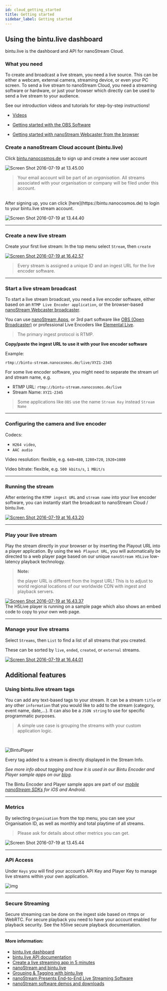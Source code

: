 ```yaml
---
id: cloud_getting_started
title: Getting started
sidebar_label: Getting started
---
```

## Using the bintu.live dashboard

bintu.live is the dashboard and API for nanoStream Cloud.

### What you need

To create and broadcast a live stream, you need a live source.
This can be either a webcam, external camera, streaming device, or even your PC screen.
To send a live stream to nanoStream Cloud, you need a streaming software or hardware,
or just your browser which directly can be used to send a live stream to your audience.

See our introduction videos and tutorials for step-by-step instructions!

- [Videos](https://www.nanocosmos.de/blog/videos)

- [Getting started with the OBS Software](https://www.nanocosmos.de/blog/2020/01/how-to-use-obs-as-a-live-encoder-for-your-nanostream/)

- [Getting started with nanoStream Webcaster from the browser](https://www.nanocosmos.de/blog/2019/09/how-to-create-a-livestream-with-our-nanostream-webrtc-application-demo-version/)

### Create a nanoStream Cloud account (bintu.live)

Click [bintu.nanocosmos.de](https://bintu.nanocosmos.de/signup) to sign up and create a new user account

![Screen Shot 2016-07-19 at 13.45.00](https://i2.wp.com/www.nanocosmos.de/blog/wp-content/uploads/Screen-Shot-2016-07-19-at-13.45.00.png?resize=600%2C448&ssl=1)
<br>
> Your email account will be part of an *organisation*. All streams associated with your organisation or company will be filed under this account.

<br>
After signing up, you can click [here](https://bintu.nanocosmos.de) to login to your bintu.live stream account.

![Screen Shot 2016-07-19 at 13.44.40](https://i2.wp.com/www.nanocosmos.de/blog/wp-content/uploads/Screen-Shot-2016-07-19-at-13.44.40.png?resize=300%2C234&ssl=1)

-----


### Create a new live stream

Create your first live stream: In the top menu select `Stream`, then `create`

[![Screen Shot 2016-07-19 at 16.42.57](https://i1.wp.com/www.nanocosmos.de/blog/wp-content/uploads/Screen-Shot-2016-07-19-at-16.42.57.png?resize=599%2C149&ssl=1)](https://i1.wp.com/www.nanocosmos.de/blog/wp-content/uploads/Screen-Shot-2016-07-19-at-16.42.57.png?ssl=1)

> Every stream is assigned a unique ID and an ingest URL for the live encoder software.

-----


### Start a live stream broadcast

To start a live stream broadcast, you need a live encoder software, either based on an `RTMP Live Encoder application`, or the browser-based [nanoStream Webcaster broadcaster](../../webrtc/nanostream_webrtc_introduction).

You can use [nanoStream Apps](../../nanostream/nanostream), or 3rd part software like [OBS (Open Broadcaster)](https://obsproject.com/) or professional Live Encoders like [Elemental Live](https://www.elemental.com/products/aws-elemental-live).

> The primary ingest protocol is RTMP.

**Copy/paste the ingest URL to use it with your live encoder software**

Example: 
```
rtmp://bintu-stream.nanocosmos.de/live/XYZ1-2345
```

For some live encoder software, you might need to separate the stream url and stream name, e.g.

- RTMP URL: `rtmp://bintu-stream.nanocosmos.de/live`
- Stream Name: `XYZ1-2345`

> Some applications like `OBS` use the name `Stream Key` instead `Stream Name`

-----


### Configuring the camera and live encoder

Codecs: 
- `H264 video`,
- `AAC audio`

Video resolution: flexible, e.g. `640×480`, `1280×720`, `1920×1080`

Video bitrate: flexible, e.g. `500 kbits/s`, `1 MBit/s`

-----


### Running the stream

After entering the `RTMP ingest URL` and `stream name` into your live encoder software, you can instantly start the broadcast to nanoStream Cloud / bintu.live.

[![Screen Shot 2016-07-19 at 16.43.20](https://i2.wp.com/www.nanocosmos.de/blog/wp-content/uploads/Screen-Shot-2016-07-19-at-16.43.20-1024x507.png?resize=640%2C317)](https://i2.wp.com/www.nanocosmos.de/blog/wp-content/uploads/Screen-Shot-2016-07-19-at-16.43.20.png?ssl=1)

-----


### Play your live stream

Play the stream directly in your browser or by inserting the Playout URL into a player application. By using the `Web Playout URL`, you will automatically be directed to a web player page based on our unique `nanoStream H5Live` low-latency playback technology.

> **Note:** 
>
> the player URL is different from the Ingest URL!
> This is to adjust to world regional locations of our worldwide CDN with ingest and playback servers.



[![Screen Shot 2016-07-19 at 16.43.37](https://i2.wp.com/www.nanocosmos.de/blog/wp-content/uploads/Screen-Shot-2016-07-19-at-16.43.37-1024x554.png?resize=640%2C346)](https://i0.wp.com/www.nanocosmos.de/blog/wp-content/uploads/Screen-Shot-2016-07-19-at-16.43.37.png?ssl=1)
<br>
The H5Live player is running on a sample page which also shows an embed code to copy to your own web page.
<br>

-----


### Manage your live streams

Select `Streams`, then `List` to find a list of all streams that you created. 

These can be sorted by `live`, `ended`, `created`, or `external` streams.

[![Screen Shot 2016-07-19 at 16.44.01](https://i1.wp.com/www.nanocosmos.de/blog/wp-content/uploads/Screen-Shot-2016-07-19-at-16.44.01-1024x530.png?resize=640%2C331)](https://i2.wp.com/www.nanocosmos.de/blog/wp-content/uploads/Screen-Shot-2016-07-19-at-16.44.01.png?ssl=1)





## Additional features


### Using bintu.live stream tags

You can add any text-based tags to your stream. It can be a stream `title` or any other `information` that you would like to add to the stream (category, event name, date,…). 
It can also be a `JSON string` to use for specific programmatic purposes.

> A simple use case is grouping the streams with your custom application logic.

<br>

![BintuPlayer](https://i0.wp.com/www.nanocosmos.de/blog/wp-content/uploads/BintuPlayer-1024x585.jpg?resize=474%2C271)

Every tag added to a stream is directly displayed in the Stream Info.

*See more info about tagging and how it is used in our Bintu Encoder and Player sample apps on our* [*blog*](https://www.nanocosmos.de/blog/2016/06/new-bintu-live-grouping-and-tagging-feature-for-streams/)*.*

The Bintu Encoder and Player sample apps are part of our [*mobile nanoStream SDKs*](../../nanostream/android/nanostream-android-sdk) *for iOS and Android.*

-----

### Metrics

By selecting `Organisation` from the top menu, you can see your Organisation ID, as well as monthly and total playtime of all streams. 

> Please ask for details about other metrics you can get.

![Screen Shot 2016-07-19 at 13.45.44](https://i1.wp.com/www.nanocosmos.de/blog/wp-content/uploads/Screen-Shot-2016-07-19-at-13.45.44-1024x389.png?resize=474%2C180)

-----


### API Access

Under `Keys` you will find your account’s API Key and Player Key to manage live streams within your own application.

![img](https://i0.wp.com/www.nanocosmos.de/blog/wp-content/uploads/keys.png?resize=768%2C194&ssl=1)

-----


### Secure Streaming

Secure streaming can be done on the ingest side based on rtmps or WebRTC.
For secure playback you need to have your account enabled for playback security. See the h5live secure playback documentation.

-----


#### More information:

- [bintu.live dashboard](https://bintu.nanocosmos.de)
- [bintu.live API documentation](https://bintu.nanocosmos.de/doc/)
- [Create a live streaming app in 5 minutes](cloud_ios_streaming_app)
- [nanoStream and bintu.live](https://www.nanocosmos.de/blog/2016/07/nanostream-and-bintu-live/)
- [Grouping & Tagging with bintu.live](https://www.nanocosmos.de/blog/2016/06/new-bintu-live-grouping-and-tagging-feature-for-streams/)
- [nanoStream Presents End-to-End Live Streaming Software](https://www.nanocosmos.de/blog/2016/05/nanocosmos-presents-new-end-to-end-live-streaming-software/)
- [nanoStream software demos and downloads](http://www.nanocosmos.de/demo)